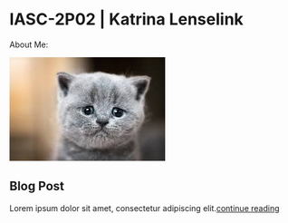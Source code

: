 # IASC-2P02 | Katrina Lenselink

About Me: 

![](images/sad_cat.jfif)

## Blog Post 

Lorem ipsum dolor sit amet, consectetur adipiscing elit.[continue reading](blog)
